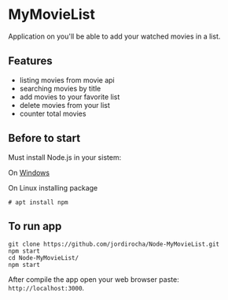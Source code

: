 # MyMovieList
Application on you'll be able to add your watched movies in a list.

## Features
- listing movies from movie api
- searching movies by title
- add movies to your favorite list
- delete movies from your list
- counter total movies

## Before to start
Must install Node.js in your sistem:</br>

On [Windows](https://nodejs.org/es/download/)

On Linux installing package
    
    # apt install npm

## To run app
    git clone https://github.com/jordirocha/Node-MyMovieList.git
    npm start
    cd Node-MyMovieList/
    npm start
After compile the app open your web browser paste: `http://localhost:3000`.
